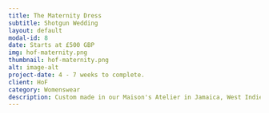 ```yaml
---
title: The Maternity Dress
subtitle: Shotgun Wedding
layout: default
modal-id: 8
date: Starts at £500 GBP
img: hof-maternity.png 
thumbnail: hof-maternity.png 
alt: image-alt
project-date: 4 - 7 weeks to complete.
client: HoF
category: Womenswear
description: Custom made in our Maison's Atelier in Jamaica, West Indies.
---
```



